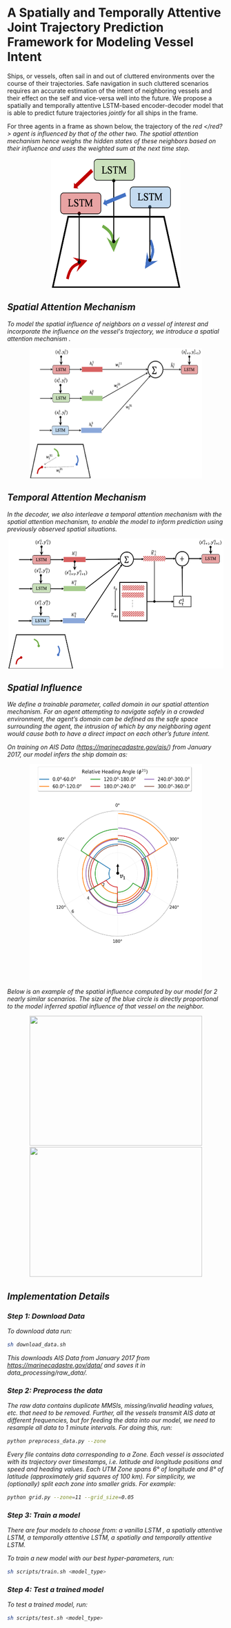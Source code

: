 # A Spatially and Temporally Attentive Joint Trajectory Prediction Framework for Modeling Vessel Intent

Ships, or vessels, often sail in and out of cluttered environments over the course of their trajectories. Safe navigation in such cluttered scenarios requires an accurate estimation of the intent of neighboring vessels and their effect on the self and vice-versa well into the future. We propose a spatially and temporally attentive LSTM-based encoder-decoder model that is able to predict future trajectories <em>jointly</em> for all ships in the frame. 

For three agents in a frame as shown below, the trajectory of the <em> red </red?> agent is influenced by that of the other two. The spatial attention mechanism hence weighs the hidden states of these neighbors based on their influence and uses the weighted sum at the next time step. 

<p align="center">
<img src = https://github.com/coordinated-systems-lab/VesselIntentModeling/blob/master/img/spatial_influence.png width="300" height = "300">
</p>

## Spatial Attention Mechanism

To model the spatial influence of neighbors on a vessel of interest and incorporate the influence on the vessel's trajectory, we introduce a <em> spatial attention mechanism </em>. 

<p align="center">
<img src = https://github.com/coordinated-systems-lab/VesselIntentModeling/blob/master/img/spatial_attention_mechanism.png width="400" height = "300">
</p>

## Temporal Attention Mechanism

In the decoder, we also interleave a <em> temporal attention mechanism </em> with the spatial attention mechanism, to enable the model to inform prediction using previously observed spatial situations. 

<p align="center">
<img src = https://github.com/coordinated-systems-lab/VesselIntentModeling/blob/master/img/decoder_method.png width="500" height="300"> 
</p>

## Spatial Influence

We define a trainable parameter, called <em>domain</em> in our spatial attention mechanism. For an agent attempting to navigate safely in a crowded environment, the agent’s domain can be defined as the safe space surrounding the agent, the intrusion of which by any neighboring agent would cause both to have a direct impact on each other’s future intent. 

On training on AIS Data (https://marinecadastre.gov/ais/) from January 2017, our model infers the <em>ship domain </em> as: 

<p align="center">
<img src = https://github.com/coordinated-systems-lab/VesselIntentModeling/blob/master/img/domain.png width="400" height="500">
</p>

Below is an example of the spatial influence computed by our model for 2 nearly similar scenarios. The size of the blue circle is directly proportional to the model inferred spatial influence of that vessel on the neighbor. 

<p align="center">
<img src = https://github.com/coordinated-systems-lab/VesselIntentModeling/blob/master/img/1.gif width="400"  height="300"> <img src = https://github.com/coordinated-systems-lab/VesselIntentModeling/blob/master/img/2.gif width="400" height="300"> 
</p>

## Implementation Details

### Step 1: Download Data

To download data run:

```bash
sh download_data.sh
```

This downloads AIS Data from January 2017 from  https://marinecadastre.gov/data/ and saves it in data_processing/raw_data/. 

### Step 2: Preprocess the data

The raw data contains duplicate MMSIs, missing/invalid heading values, etc. that need to be removed. Further, all the vessels transmit AIS data at different frequencies, but for feeding the data into our model, we need to resample all data to 1 minute intervals. For doing this, run:

```bash
python preprocess_data.py --zone
```

Every file contains data corresponding to a Zone. Each vessel is associated with its trajectory over timestamps, i.e. latitude and longitude positions and speed and heading values. Each UTM Zone spans 6&deg; of longitude and 8&deg; of latitude (approximately grid squares of 100 km). For simplicity, we (optionally) split each zone into smaller grids. For example:

```bash
python grid.py --zone=11 --grid_size=0.05 
```

### Step 3: Train a model 

There are four models to choose from: a vanilla LSTM , a spatially attentive LSTM, a temporally attentive LSTM, a spatially and temporally attentive LSTM. 

To train a new model with our best hyper-parameters, run:

```bash
sh scripts/train.sh <model_type> 
```

### Step 4: Test a trained model

To test a trained model, run:

```bash
sh scripts/test.sh <model_type> 
```

